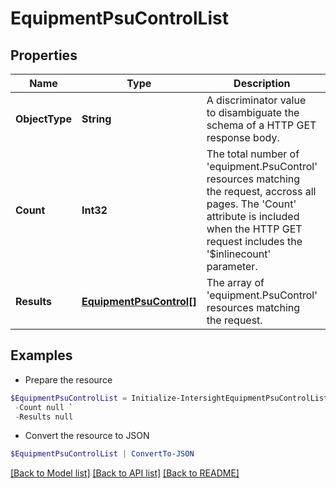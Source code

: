 # EquipmentPsuControlList
## Properties

Name | Type | Description | Notes
------------ | ------------- | ------------- | -------------
**ObjectType** | **String** | A discriminator value to disambiguate the schema of a HTTP GET response body. | 
**Count** | **Int32** | The total number of &#39;equipment.PsuControl&#39; resources matching the request, accross all pages. The &#39;Count&#39; attribute is included when the HTTP GET request includes the &#39;$inlinecount&#39; parameter. | [optional] 
**Results** | [**EquipmentPsuControl[]**](EquipmentPsuControl.md) | The array of &#39;equipment.PsuControl&#39; resources matching the request. | [optional] 

## Examples

- Prepare the resource
```powershell
$EquipmentPsuControlList = Initialize-IntersightEquipmentPsuControlList  -ObjectType null `
 -Count null `
 -Results null
```

- Convert the resource to JSON
```powershell
$EquipmentPsuControlList | ConvertTo-JSON
```

[[Back to Model list]](../README.md#documentation-for-models) [[Back to API list]](../README.md#documentation-for-api-endpoints) [[Back to README]](../README.md)

